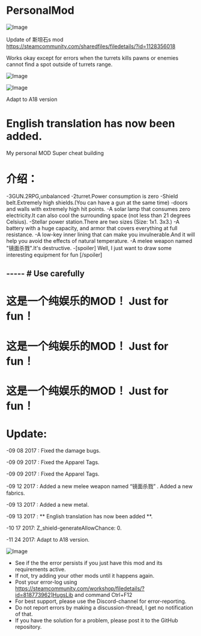 # PersonalMod

![Image](https://i.imgur.com/buuPQel.png)

Update of 斯坦石s mod
https://steamcommunity.com/sharedfiles/filedetails/?id=1128356018

Works okay except for errors when the turrets kills pawns or enemies cannot find a spot outside of turrets range.

![Image](https://i.imgur.com/pufA0kM.png)

	
![Image](https://i.imgur.com/Z4GOv8H.png)


Adapt to A18 version

#   English translation has now been added.	


My personal MOD
Super cheat building

#  介绍：	

-3GUN.2RPG,unbalanced
-2turret.Power consumption is zero
-Shield belt.Extremely high shields.(You can have a gun at the same time)
-doors and walls with extremely high hit points.
-A solar lamp that consumes zero electricity.It can also cool the surrounding space (not less than 21 degrees Celsius).
-Stellar power station.There are two sizes (Size: 1x1. 3x3.)
-A battery with a huge capacity, and armor that covers everything at full resistance. 
-A low-key inner lining that can make you invulnerable.And it will help you avoid the effects of natural temperature.
-A melee weapon named "镜面杀戮".It's destructive.
-[spoiler] Well, I just want to draw some interesting equipment for fun	[/spoiler]

----- #  Use carefully	
 -----


#  这是一个纯娱乐的MOD！ Just for fun！	

#  这是一个纯娱乐的MOD！ Just for fun！	

#  这是一个纯娱乐的MOD！ Just for fun！	



#  Update: 


 -09 08 2017 : Fixed the damage bugs.  

 -09 09 2017 : Fixed the Apparel Tags.  

 -09 09 2017 : Fixed the Apparel Tags.  

 -09 12 2017 : Added a new melee weapon named “镜面杀戮” .
                       Added a new fabrics. 

 -09 13 2017 : Added a new metal. 

 -09 13 2017 : 	** English translation has now been added	**. 

 -10 17 2017:  Z_shield-generateAllowChance: 0.

 -11 24 2017: Adapt to A18 version.


![Image](https://i.imgur.com/PwoNOj4.png)



-  See if the the error persists if you just have this mod and its requirements active.
-  If not, try adding your other mods until it happens again.
-  Post your error-log using https://steamcommunity.com/workshop/filedetails/?id=818773962]HugsLib and command Ctrl+F12
-  For best support, please use the Discord-channel for error-reporting.
-  Do not report errors by making a discussion-thread, I get no notification of that.
-  If you have the solution for a problem, please post it to the GitHub repository.




